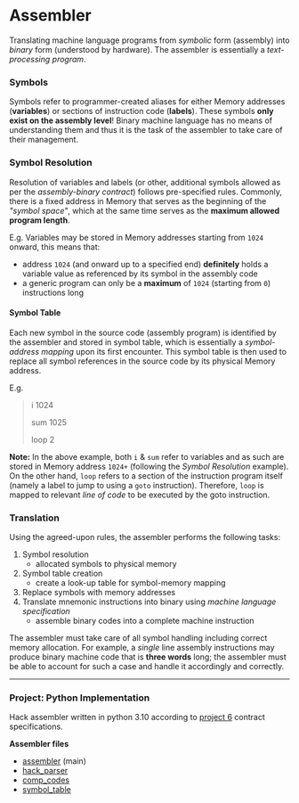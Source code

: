 # Assembler
Translating machine language programs from *symbolic* form (assembly) into *binary* form (understood by hardware). The assembler is essentially a *text-processing program*.

### Symbols
Symbols refer to programmer-created aliases for either Memory addresses (**variables**) or sections of instruction code (**labels**). These symbols **only exist on the assembly level**! Binary machine language has no means of understanding them and thus it is the task of the assembler to take care of their management.

### Symbol Resolution
Resolution of variables and labels (or other, additional symbols allowed as per the *assembly-binary contract*) follows pre-specified rules. Commonly, there is a fixed address in Memory that serves as the beginning of the *"symbol space"*, which at the same time serves as the **maximum allowed program length**. 

E.g. Variables may be stored in Memory addresses starting from `1024` onward, this means that:
* address `1024` (and onward up to a specified end) **definitely** holds a variable value as referenced by its symbol in the assembly code
* a generic program can only be a **maximum** of `1024` (starting from `0`) instructions long

#### Symbol Table
Each new symbol in the source code (assembly program) is identified by the assembler and stored in symbol table, which is essentially a *symbol-address mapping* upon its first encounter. This symbol table is then used to replace all symbol references in the source code by its physical Memory address.

E.g.
> i     1024
>
> sum   1025
>
> loop  2

**Note:** In the above example, both `i` & `sum` refer to variables and as such are stored in Memory address `1024+` (following the *Symbol Resolution* example). On the other hand, `loop` refers to a section of the instruction program itself (namely a label to jump to using a `goto` instruction). Therefore, `loop` is mapped to relevant *line of code* to be executed by the goto instruction.

### Translation
Using the agreed-upon rules, the assembler performs the following tasks:

1. Symbol resolution
    * allocated symbols to physical memory
2. Symbol table creation
    * create a look-up table for symbol-memory mapping
3. Replace symbols with memory addresses
4. Translate mnemonic instructions into binary using *machine language specification*
    * assemble binary codes into a complete machine instruction

The assembler must take care of all symbol handling including correct memory allocation. For example, a *single* line assembly instructions may produce binary machine code that is **three words** long; the assembler must be able to account for such a case and handle it accordingly and correctly.

---
### Project: Python Implementation
Hack assembler written in python 3.10 according to [project 6](../projects/06/) contract specifications.

**Assembler files**
* [assembler](../projects/06/assembler.py) (main)
* [hack_parser](../projects/06/hack_parser.py)
* [comp_codes](../projects/06/comp_codes.py)
* [symbol_table](../projects/06/symbol_table.py)
